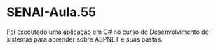 # SENAI-Aula.55
<p>Foi executado uma aplicação em C# no curso de Desenvolvimento de sistemas para aprender sobre ASPNET e suas pastas.</p>
